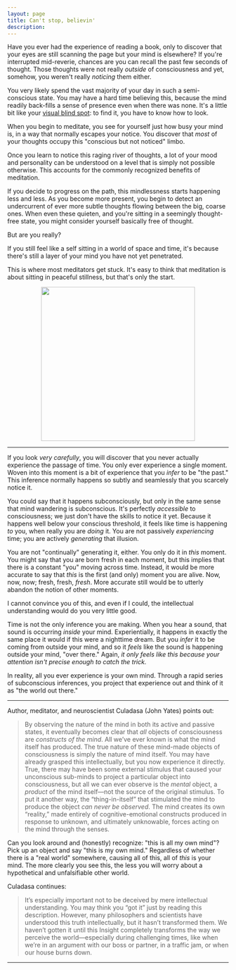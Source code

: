 ```yaml
---
layout: page
title: Can't stop, believin'
description:
---
```


Have you ever had the experience of reading a book, only to discover that your
eyes are still scanning the page but your mind is elsewhere? If you're
interrupted mid-reverie, chances are you can recall the past few seconds of
thought. Those thoughts were not really *outside* of consciousness and yet,
somehow, you weren't really *noticing* them either.

You very likely spend the vast majority of your day in such a semi-conscious 
state. You may have a hard time believing this, because the mind readily
back-fills a sense of presence even when there was none. It's a little bit
like your [visual blind spot](https://en.wikipedia.org/wiki/Blind_spot_(vision)): 
to find it, you have to know how to look.

When you begin to meditate, you see for yourself just how busy your mind is,
in a way that normally escapes your notice. You discover that *most* of your 
thoughts occupy this "conscious but not noticed" limbo.

Once you learn to notice this raging river of thoughts, a lot of your mood and
personality can be understood on a level that is simply not possible otherwise. 
This accounts for the commonly recognized benefits of meditation.

If you decide to progress on the path, this mindlessness starts happening less 
and less. As you become more present, you begin to detect an undercurrent of
ever more subtle thoughts flowing between the big, coarse ones. When even these 
quieten, and you're sitting in a seemingly thought-free state, you might 
consider yourself basically free of thought.

But are you really?

If you still feel like a self sitting in a world of space and time, it's because
there's still a layer of your mind you have not yet penetrated.

This is where most meditators get stuck. It's easy to think that meditation is
about sitting in peaceful stillness, but that's only the start.

<img src="https://i.imgur.com/5Tj6gwP.jpg" width="350" align="middle"
style="display: block; margin-left: auto; margin-right: auto;"/>

---

If you look *very carefully*, you will discover that you never actually
experience the passage of time. You only ever experience a single moment.
Woven into this moment is a bit of experience that you *infer* to be "the past." 
This inference normally happens so subtly and seamlessly that you scarcely 
notice it.

You could say that it happens subconsciously, but only in the same sense that
mind wandering is subconscious. It's perfectly *accessible* to consciousness;
we just don't have the skills to notice it yet. Because it happens well below
your conscious threshold, it feels like time is happening *to* you, when really
you are *doing* it. You are not passively *experiencing* time; you are actively 
*generating* that illusion.

You are not "continually" generating it, either. You only do it in *this*
moment. You might say that you are born fresh in each moment, but this implies 
that there is a constant "you" moving across time. Instead, it would be more 
accurate to say that *this* is the first (and only) moment you are alive. Now, 
now, now; fresh, fresh, *fresh*. More accurate still would be to utterly
abandon the notion of other moments.

I cannot convince you of this, and even if 
I could, the intellectual understanding would do you very little good.

Time is not the only inference you are making. When you hear a sound, that
sound is occurring *inside* your mind. Experientially, it happens in exactly the
same place it would if this were a nighttime dream. But you *infer* it to be
coming from outside your mind, and so it *feels* like the sound is happening
outside your mind, "over there." Again, *it only feels like this because your
attention isn't precise enough to catch the trick.*

In reality, all you ever experience is your own mind. Through a rapid series
of subconscious inferences, you project that experience out and think of it as
"the world out there."

---

Author, meditator, and neuroscientist Culadasa (John Yates) points out:

> By observing the nature of the mind in both its active and passive states, it eventually becomes clear that *all* objects of consciousness are *constructs of the mind*. All we’ve ever known is what the mind itself has produced. The true nature of these mind-made objects of consciousness is simply the nature of mind itself. You may have already grasped this intellectually, but you now experience it directly. True, there may have been some external stimulus that caused your unconscious sub-minds to project a particular object into consciousness, but all we can ever observe is the *mental* object, a *product* of the mind itself—not the source of the original stimulus. To put it another way, the “thing-in-itself” that stimulated the mind to produce the object *can never be observed*. The mind creates its own “reality,” made entirely of cognitive-emotional constructs produced in response to unknown, and ultimately unknowable, forces acting on the mind through the senses.

Can you look around and (honestly) recognize: "this is all my own mind"? Pick
up an object and say "this is my own mind." 
Regardless of whether there is a "real world" somewhere, causing all of this,
all of *this* is your mind. The more clearly you see this, the less you will
worry about a hypothetical and unfalsifiable other world.

Culadasa continues:

> It’s especially important not to be deceived by mere intellectual understanding. You may think you “got it” just by reading this description. However, many philosophers and scientists have understood this truth intellectually, but it hasn’t transformed them. We haven’t gotten it until this Insight completely transforms the way we perceive the world—especially during challenging times, like when we’re in an argument with our boss or partner, in a traffic jam, or when our house burns down.


---


